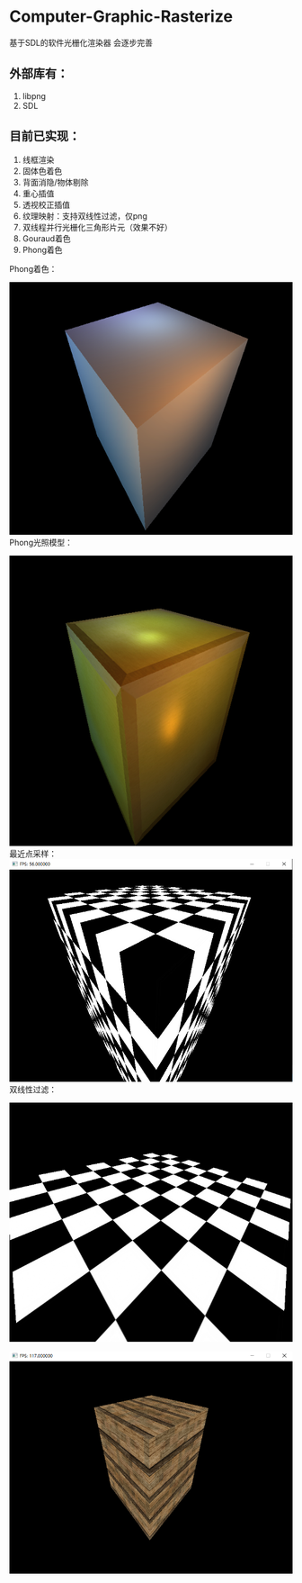 # Computer-Graphic-Rasterize
基于SDL的软件光栅化渲染器
会逐步完善

## 外部库有：
1. libpng
2. SDL

## 目前已实现：
1. 线框渲染
2. 固体色着色
3. 背面消隐/物体剔除
4. 重心插值
5. 透视校正插值
6. 纹理映射：支持双线性过滤，仅png
7. 双线程并行光栅化三角形片元（效果不好）
8. Gouraud着色
9. Phong着色

Phong着色：

![Image text](https://github.com/L-Stefano/Computer-Graphic-Rasterize/blob/master/img/pic_shading.png)
Phong光照模型：

![Image text](https://github.com/L-Stefano/Computer-Graphic-Rasterize/blob/master/img/pic_phong_specular.png)
最近点采样：
![Image text](https://github.com/L-Stefano/Computer-Graphic-Rasterize/blob/master/img/pic_point_sampling.png)
双线性过滤：

![Image text](https://github.com/L-Stefano/Computer-Graphic-Rasterize/blob/master/img/pic_bilinear.png)

![Image text](https://github.com/L-Stefano/Computer-Graphic-Rasterize/blob/master/img/pic_1.png)


